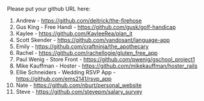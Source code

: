 Please put your github URL here:

1. Andrew - https://github.com/deitrick/the-firehose
1. Gus King - Free Handi - https://github.com/gusk/golf-handicap
1. Kaylee - https://github.com/KayleeRea/plan_it
1. Scott Skender - https://github.com/vandosant/language-app
1. Emily - https://github.com/craftninja/the_apothecary
1. Rachel - https://github.com/rachellogie/gluten_free_app
1. Paul Wenig - Store Front - https://github.com/pwenig/gschool_project1
1. Mike Kauffman - Hoster - https://github.com/mikekauffman/hoster_rails
1. Ellie Schneiders - Wedding RSVP App - https://github.com/ems2141/rsvp_app 
1. Nate - https://github.com/nburt/personal_website
1. Steve - https://github.com/stevepm/salary_survey
